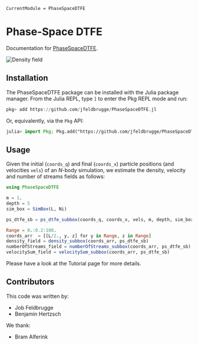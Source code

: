 ```@meta
CurrentModule = PhaseSpaceDTFE
```

# Phase-Space DTFE

Documentation for [PhaseSpaceDTFE](https://github.com/jfeldbrugge/PhaseSpaceDTFE.jl).

![Density field](assets/figures/density.png)

## Installation

The PhaseSpaceDTFE package can be installed with the Julia package manager.
From the Julia REPL, type `]` to enter the Pkg REPL mode and run:

```julia
pkg> add https://github.com/jfeldbrugge/PhaseSpaceDTFE.jl
```

Or, equivalently, via the `Pkg` API:

```julia
julia> import Pkg; Pkg.add("https://github.com/jfeldbrugge/PhaseSpaceDTFE.jl")
```

## Usage
Given the initial (`coords_q`) and final (`coords_x`) particle positions (and velocities `vels`) of an $N$-body simulation, we estimate the density, velocity and number of streams fields as follows:

```julia
using PhaseSpaceDTFE

m = 1.
depth = 5
sim_box = SimBox(L, Ni)

ps_dtfe_sb = ps_dtfe_subbox(coords_q, coords_x, vels, m, depth, sim_box; N_target=32)

Range = 0.:0.2:100.
coords_arr  = [[L/2., y, z] for y in Range, z in Range]
density_field = density_subbox(coords_arr, ps_dtfe_sb)
numberOfStreams_field = numberOfStreams_subbox(coords_arr, ps_dtfe_sb)
velocitySum_field = velocitySum_subbox(coords_arr, ps_dtfe_sb)
```

Please have a look at the Tutorial page for more details.

## Contributors
This code was written by:
* Job Feldbrugge
* Benjamin Hertzsch

We thank:
* Bram Alferink